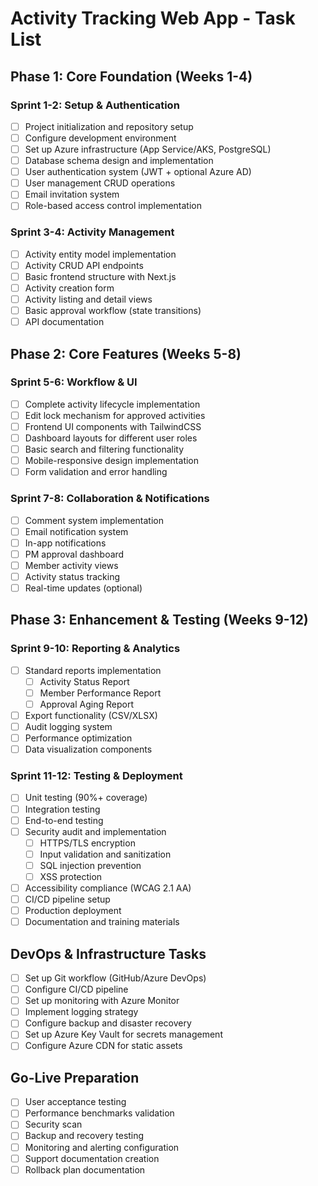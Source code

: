 # Activity Tracking Web App - Task List

## Phase 1: Core Foundation (Weeks 1-4)

### Sprint 1-2: Setup & Authentication
- [ ] Project initialization and repository setup
- [ ] Configure development environment
- [ ] Set up Azure infrastructure (App Service/AKS, PostgreSQL)
- [ ] Database schema design and implementation
- [ ] User authentication system (JWT + optional Azure AD)
- [ ] User management CRUD operations
- [ ] Email invitation system
- [ ] Role-based access control implementation

### Sprint 3-4: Activity Management
- [ ] Activity entity model implementation
- [ ] Activity CRUD API endpoints
- [ ] Basic frontend structure with Next.js
- [ ] Activity creation form
- [ ] Activity listing and detail views
- [ ] Basic approval workflow (state transitions)
- [ ] API documentation

## Phase 2: Core Features (Weeks 5-8)

### Sprint 5-6: Workflow & UI
- [ ] Complete activity lifecycle implementation
- [ ] Edit lock mechanism for approved activities
- [ ] Frontend UI components with TailwindCSS
- [ ] Dashboard layouts for different user roles
- [ ] Basic search and filtering functionality
- [ ] Mobile-responsive design implementation
- [ ] Form validation and error handling

### Sprint 7-8: Collaboration & Notifications
- [ ] Comment system implementation
- [ ] Email notification system
- [ ] In-app notifications
- [ ] PM approval dashboard
- [ ] Member activity views
- [ ] Activity status tracking
- [ ] Real-time updates (optional)

## Phase 3: Enhancement & Testing (Weeks 9-12)

### Sprint 9-10: Reporting & Analytics
- [ ] Standard reports implementation
  - [ ] Activity Status Report
  - [ ] Member Performance Report
  - [ ] Approval Aging Report
- [ ] Export functionality (CSV/XLSX)
- [ ] Audit logging system
- [ ] Performance optimization
- [ ] Data visualization components

### Sprint 11-12: Testing & Deployment
- [ ] Unit testing (90%+ coverage)
- [ ] Integration testing
- [ ] End-to-end testing
- [ ] Security audit and implementation
  - [ ] HTTPS/TLS encryption
  - [ ] Input validation and sanitization
  - [ ] SQL injection prevention
  - [ ] XSS protection
- [ ] Accessibility compliance (WCAG 2.1 AA)
- [ ] CI/CD pipeline setup
- [ ] Production deployment
- [ ] Documentation and training materials

## DevOps & Infrastructure Tasks

- [ ] Set up Git workflow (GitHub/Azure DevOps)
- [ ] Configure CI/CD pipeline
- [ ] Set up monitoring with Azure Monitor
- [ ] Implement logging strategy
- [ ] Configure backup and disaster recovery
- [ ] Set up Azure Key Vault for secrets management
- [ ] Configure Azure CDN for static assets

## Go-Live Preparation

- [ ] User acceptance testing
- [ ] Performance benchmarks validation
- [ ] Security scan
- [ ] Backup and recovery testing
- [ ] Monitoring and alerting configuration
- [ ] Support documentation creation
- [ ] Rollback plan documentation
